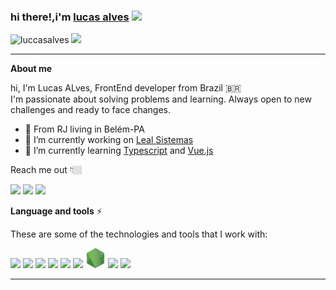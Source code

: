 ### hi there!,i'm [lucas alves](https://luccasalves.github.io/) <img src="https://raw.githubusercontent.com/kaueMarques/kaueMarques/master/hi.gif" width="30px">
<div>
<img  height="180em" src="https://github-readme-stats.vercel.app/api?username=luccasalves&show_icons=true&theme=dracula" alt="luccasalves"/> 
<img height="180em" src="https://github-readme-stats.vercel.app/api/top-langs/?username=luccasalves&&layout=compact&theme=dracula"(https://github.com/luccasalves/github-readme-stats)>
</div>
<hr>

  **About me**
  
  hi, I'm Lucas ALves, FrontEnd developer from Brazil 🇧🇷
  <br>
  I'm passionate about solving problems and learning. Always open to new challenges and ready to face changes.
  <br>
  
  - 📍 From RJ living in Belém-PA
  - 🔭 I’m currently working on [Leal Sistemas](https://br.linkedin.com/company/lealsistemas)
  - 🌱 I’m currently learning [Typescript](https://www.typescriptlang.org/) and [Vue.js](https://vuejs.org/)
  
   Reach me out 👇🏼
  <div>
    <a href="" target="_blank"><img src="https://img.icons8.com/color/38/000000/linkedin.png"/></a>
    <a href="" target="_blank"><img src="https://img.icons8.com/fluent/38/000000/instagram-new.png"/></a>
    <a href="" target="_blank"><img src="https://img.icons8.com/color/38/000000/codepen.png"/></a>
  </div>

**Language and tools** ⚡

These are some of the technologies and tools that I work with:

<div>
  <img src="https://img.icons8.com/color/32/000000/javascript--v1.png"/>
  <img src="https://img.icons8.com/color/32/000000/typescript.png"/>
  <img src="https://img.icons8.com/color/32/000000/html-5--v1.png"/>
  <img src="https://img.icons8.com/color/32/000000/css3.png"/>
  <img src="https://img.icons8.com/color/32/000000/vue-js.png"/>
  <img src="https://v0-17.quasar-framework.org/images/quasar-logo-big.png" width="32px">
  <img src="https://raw.githubusercontent.com/github/explore/80688e429a7d4ef2fca1e82350fe8e3517d3494d/topics/nodejs/nodejs.png" width="32px">
  <img src="https://cdn.iconscout.com/icon/free/png-256/firebase-1-282796.png" width="32px">
  
  <img src="https://img.icons8.com/color/32/000000/sass.png"/>
</div>
<hr>



   
 
